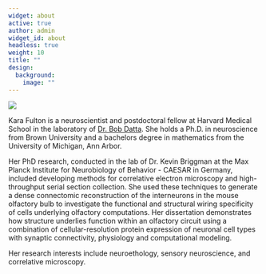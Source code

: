 ```yaml
---
widget: about
active: true
author: admin
widget_id: about
headless: true
weight: 10
title: ""
design:
  background:
    image: ""
---
```

![](/static/media/dsc00624.jpg)

Kara Fulton is a neuroscientist and postdoctoral fellow at Harvard Medical School in the laboratory of [Dr. Bob Datta](datta.hms.harvard.edu). She holds a Ph.D. in neuroscience from Brown University and a bachelors degree in mathematics from the University of Michigan, Ann Arbor. 

Her PhD research, conducted in the lab of Dr. Kevin Briggman at the Max Planck Institute for Neurobiology of Behavior - CAESAR in Germany, included developing methods for correlative electron microscopy and high-throughput serial section collection. She used these techniques to generate a dense connectomic reconstruction of the interneurons in the mouse olfactory bulb to investigate the functional and structural wiring specificity of cells underlying olfactory computations. Her dissertation demonstrates how structure underlies function within an olfactory circuit using a combination of cellular-resolution protein expression of neuronal cell types with synaptic connectivity, physiology and computational modeling.

Her research interests include neuroethology, sensory neuroscience, and correlative microscopy.
